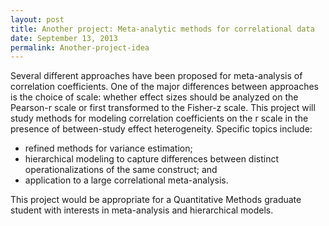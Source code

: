 ```yaml
---
layout: post
title: Another project: Meta-analytic methods for correlational data
date: September 13, 2013
permalink: Another-project-idea
---
```


Several different approaches have been proposed for meta-analysis of correlation coefficients. One of the major differences between approaches is the choice of scale: whether effect sizes should be analyzed on the Pearson-r scale or first transformed to the Fisher-z scale. This project will study methods for modeling correlation coefficients on the r scale in the presence of between-study effect heterogeneity. Specific topics include:

* refined methods for variance estimation;
* hierarchical modeling to capture differences between distinct operationalizations of the same construct; and
* application to a large correlational meta-analysis.

This project would be appropriate for a Quantitative Methods graduate student with interests in meta-analysis and hierarchical models.
